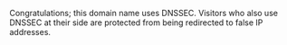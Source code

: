 Congratulations; this domain name uses DNSSEC. Visitors who also use DNSSEC at their side are protected from being redirected to false IP addresses.
